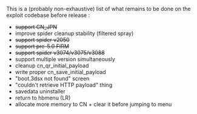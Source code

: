 This is a (probably non-exhaustive) list of what remains to be done on the exploit codebase before release :

 - ~~support CN_JPN~~
 - improve spider cleanup stability (filtered spray)
 - ~~support spider v2050~~
 - ~~support pre-5.0 FIRM~~
 - ~~support spider v3074/v3075/v3088~~
 - support multiple version simultaneously
 - cleanup cn_qr_initial_payload
 - write proper cn_save_initial_payload
 - "boot.3dsx not found" screen
 - "couldn't retrieve HTTP payload" thing
 - savedata uninstaller
 - return to hbmenu (LR)
 - allocate more memory to CN + clear it before jumping to menu
